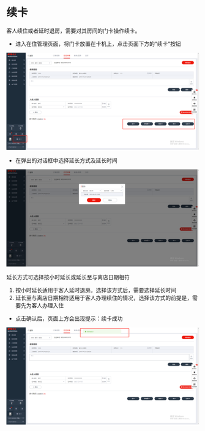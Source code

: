 # 续卡

客人续住或者延时退房，需要对其房间的门卡操作续卡。

* 进入在住管理页面，将门卡放置在卡机上，点击页面下方的“续卡“按钮

![](../../../.gitbook/assets/image%20%28876%29.png)

* 在弹出的对话框中选择延长方式及延长时间

![](../../../.gitbook/assets/image%20%28669%29.png)

延长方式可选择按小时延长或延长至与离店日期相符

1. 按小时延长适用于客人延时退房。选择该方式后，需要选择延长时间
2. 延长至与离店日期相符适用于客人办理续住的情况，选择该方式的前提是，需要先为客人办理入住

* 点击确认后，页面上方会出现提示：续卡成功

![](../../../.gitbook/assets/image%20%28101%29.png)

